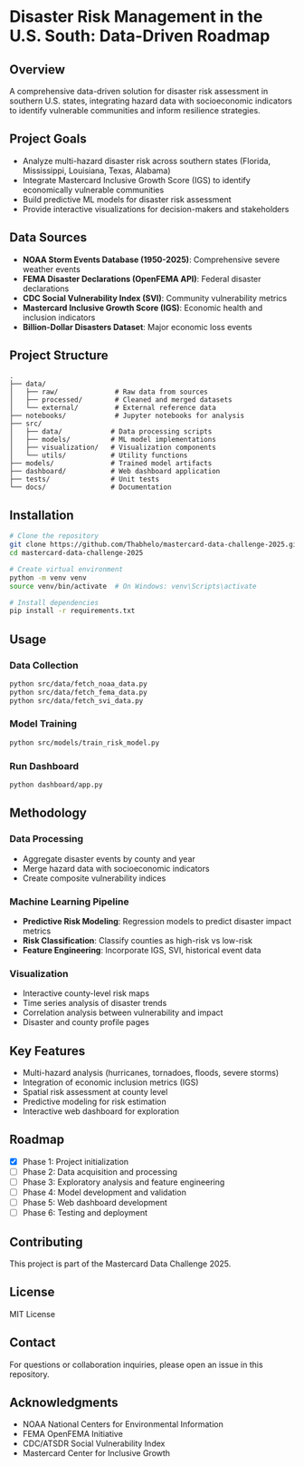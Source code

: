 # Disaster Risk Management in the U.S. South: Data-Driven Roadmap

## Overview

A comprehensive data-driven solution for disaster risk assessment in southern U.S. states, integrating hazard data with socioeconomic indicators to identify vulnerable communities and inform resilience strategies.

## Project Goals

- Analyze multi-hazard disaster risk across southern states (Florida, Mississippi, Louisiana, Texas, Alabama)
- Integrate Mastercard Inclusive Growth Score (IGS) to identify economically vulnerable communities
- Build predictive ML models for disaster risk assessment
- Provide interactive visualizations for decision-makers and stakeholders

## Data Sources

- **NOAA Storm Events Database (1950-2025)**: Comprehensive severe weather events
- **FEMA Disaster Declarations (OpenFEMA API)**: Federal disaster declarations
- **CDC Social Vulnerability Index (SVI)**: Community vulnerability metrics
- **Mastercard Inclusive Growth Score (IGS)**: Economic health and inclusion indicators
- **Billion-Dollar Disasters Dataset**: Major economic loss events

## Project Structure

```
.
├── data/
│   ├── raw/              # Raw data from sources
│   ├── processed/        # Cleaned and merged datasets
│   └── external/         # External reference data
├── notebooks/            # Jupyter notebooks for analysis
├── src/
│   ├── data/            # Data processing scripts
│   ├── models/          # ML model implementations
│   ├── visualization/   # Visualization components
│   └── utils/           # Utility functions
├── models/              # Trained model artifacts
├── dashboard/           # Web dashboard application
├── tests/               # Unit tests
└── docs/                # Documentation

```

## Installation

```bash
# Clone the repository
git clone https://github.com/Thabhelo/mastercard-data-challenge-2025.git
cd mastercard-data-challenge-2025

# Create virtual environment
python -m venv venv
source venv/bin/activate  # On Windows: venv\Scripts\activate

# Install dependencies
pip install -r requirements.txt
```

## Usage

### Data Collection
```bash
python src/data/fetch_noaa_data.py
python src/data/fetch_fema_data.py
python src/data/fetch_svi_data.py
```

### Model Training
```bash
python src/models/train_risk_model.py
```

### Run Dashboard
```bash
python dashboard/app.py
```

## Methodology

### Data Processing
- Aggregate disaster events by county and year
- Merge hazard data with socioeconomic indicators
- Create composite vulnerability indices

### Machine Learning Pipeline
- **Predictive Risk Modeling**: Regression models to predict disaster impact metrics
- **Risk Classification**: Classify counties as high-risk vs low-risk
- **Feature Engineering**: Incorporate IGS, SVI, historical event data

### Visualization
- Interactive county-level risk maps
- Time series analysis of disaster trends
- Correlation analysis between vulnerability and impact
- Disaster and county profile pages

## Key Features

- Multi-hazard analysis (hurricanes, tornadoes, floods, severe storms)
- Integration of economic inclusion metrics (IGS)
- Spatial risk assessment at county level
- Predictive modeling for risk estimation
- Interactive web dashboard for exploration

## Roadmap

- [x] Phase 1: Project initialization
- [ ] Phase 2: Data acquisition and processing
- [ ] Phase 3: Exploratory analysis and feature engineering
- [ ] Phase 4: Model development and validation
- [ ] Phase 5: Web dashboard development
- [ ] Phase 6: Testing and deployment

## Contributing

This project is part of the Mastercard Data Challenge 2025.

## License

MIT License

## Contact

For questions or collaboration inquiries, please open an issue in this repository.

## Acknowledgments

- NOAA National Centers for Environmental Information
- FEMA OpenFEMA Initiative
- CDC/ATSDR Social Vulnerability Index
- Mastercard Center for Inclusive Growth

